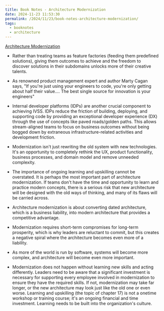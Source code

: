 ```yaml
---
title: Book Notes - Architecture Modernization
date: 2024-11-23 11:53:30
permalink: /2024/11/23/book-notes-architecture-modernization/
tags:
  - booknotes
  - architecture
---
```


[Architecture Modernization](https://www.manning.com/books/architecture-modernization)

- Rather than treating teams as feature factories (feeding them predefined solutions), giving them outcomes to achieve and the freedom to discover solutions in their subdomains unlocks more of their creative talents.

- As renowned product management expert and author Marty Cagan says, "If you're just using your engineers to code, you're only getting about half their value.... The best single source for innovation is your engineers"

- Internal developer platforms (IDPs) are another crucial component to achieving IVSS. IDPs reduce the friction of building, deploying, and supporting code by providing an exceptional developer experience (DX) through the use of concepts like paved roads/golden paths. This allows stream-aligned teams to focus on business outcomes without being bogged down by extraneous infrastructure-related activities and development friction.

- Modernization isn't just rewriting the old system with new technologies. It's an opportunity to completely rethink the UX, product functionality, business processes, and domain model and remove unneeded complexity.

- The importance of ongoing learning and upskilling cannot be overstated. It is perhaps the most important part of architecture modernization. If teams don't have the time and opportunity to learn and practice modern concepts, there is a serious risk that new architecture will be designed with the old ways of thinking, and many of its flaws will be carried across.

- Architecture modernization is about converting dated architecture, which is a business liability, into modern architecture that provides a competitive advantage.

- Modernization requires short-term compromises for long-term prosperity, which is why leaders are reluctant to commit, but this creates a negative spiral where the architecture becomes even more of a liability.

- As more of the world is run by software, systems will become more complex, and architecture will become even more important.

- Modernization does not happen without learning new skills and acting differently. Leaders need to be aware that a significant investment is necessary for supporting every employee involved in modernization to ensure they have the required skills. If not, modernization may take far longer, or the new architecture may look just like the old one or even worse. Learning and upskilling (the topic of chapter 17) is not a onetime workshop or training course; it's an ongoing financial and time investment. Learning needs to be built into the organization's culture.
